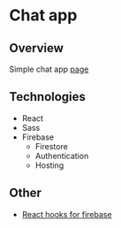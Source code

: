 # Chat app

## Overview
Simple chat app [page](https://chat-app-380b7.web.app/)

## Technologies
- React
- Sass
- Firebase 
  - Firestore
  - Authentication
  - Hosting

## Other 
- [React hooks for firebase](https://github.com/CSFrequency/react-firebase-hooks)
